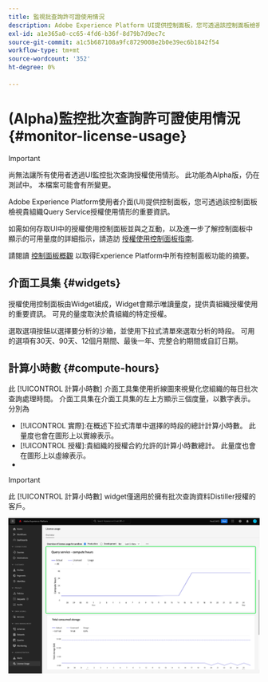 ```yaml
---
title: 監視批查詢許可證使用情況
description: Adobe Experience Platform UI提供控制面板，您可透過該控制面板檢視貴組織Data Distiller授權使用情形的重要資訊。
exl-id: a1e365a0-cc65-4fd6-b36f-8d79b7d9ec7c
source-git-commit: a1c5b687108a9fc8729008e2b0e39ec6b1842f54
workflow-type: tm+mt
source-wordcount: '352'
ht-degree: 0%

---
```


# (Alpha)監控批次查詢許可證使用情況 {#monitor-license-usage}

>[!IMPORTANT]
>
>尚無法讓所有使用者透過UI監控批次查詢授權使用情形。 此功能為Alpha版，仍在測試中。 本檔案可能會有所變更。

Adobe Experience Platform使用者介面(UI)提供控制面板，您可透過該控制面板檢視貴組織Query Service授權使用情形的重要資訊。

如需如何存取UI中的授權使用控制面板並與之互動，以及進一步了解控制面板中顯示的可用量度的詳細指示，請造訪 [授權使用控制面板指南](../../dashboards/guides/license-usage.md).

請閱讀 [控制面板概觀](../../dashboards/home.md) 以取得Experience Platform中所有控制面板功能的摘要。

## 介面工具集 {#widgets}

授權使用控制面板由Widget組成，Widget會顯示唯讀量度，提供貴組織授權使用的重要資訊。 可見的量度取決於貴組織的特定授權。

選取選項按鈕以選擇要分析的沙箱，並使用下拉式清單來選取分析的時段。 可用的選項有30天、90天、12個月期間、最後一年、完整合約期間或自訂日期。

## 計算小時數 {#compute-hours}

此 [!UICONTROL 計算小時數] 介面工具集使用折線圖來視覺化您組織的每日批次查詢處理時間。 介面工具集在介面工具集的左上方顯示三個度量，以數字表示。 分別為

- [!UICONTROL 實際]:在概述下拉式清單中選擇的時段的總計計算小時數。 此量度也會在圖形上以實線表示。
- [!UICONTROL 授權]:貴組織的授權合約允許的計算小時數總計。 此量度也會在圖形上以虛線表示。
- [!UICONTROL 使用狀況]:這是您使用量相對於授權同意的最大計算時數的百分比。

>[!IMPORTANT]
>
>此 [!UICONTROL 計算小時數] widget僅適用於擁有批次查詢資料Distiller授權的客戶。

![使用許可證儀表板，突出顯示計算時數小工具。](../images/data-distiller/compute-hours.png)
